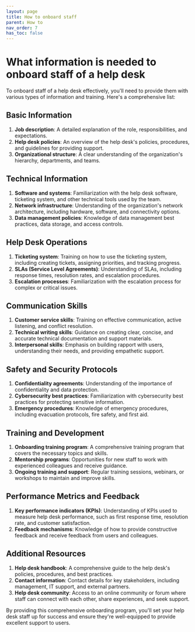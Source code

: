 ```yaml
---
layout: page
title: How to onboard staff
parent: How to
nav_order: 7
has_toc: false
---
```


# What information is needed to onboard staff of a help desk

To onboard staff of a help desk effectively, you'll need to provide them with
various types of information and training. Here's a comprehensive list:

## Basic Information

1. **Job description**: A detailed explanation of the role, responsibilities,
   and expectations.
2. **Help desk policies**: An overview of the help desk's policies, procedures,
   and guidelines for providing support.
3. **Organizational structure**: A clear understanding of the organization's
   hierarchy, departments, and teams.

## Technical Information

1. **Software and systems**: Familiarization with the help desk software,
   ticketing system, and other technical tools used by the team.
2. **Network infrastructure**: Understanding of the organization's network
   architecture, including hardware, software, and connectivity options.
3. **Data management policies**: Knowledge of data management best practices,
   data storage, and access controls.

## Help Desk Operations

1. **Ticketing system**: Training on how to use the ticketing system, including
   creating tickets, assigning priorities, and tracking progress.
2. **SLAs (Service Level Agreements)**: Understanding of SLAs, including
   response times, resolution rates, and escalation procedures.
3. **Escalation processes**: Familiarization with the escalation process for
   complex or critical issues.

## Communication Skills

1. **Customer service skills**: Training on effective communication, active
   listening, and conflict resolution.
2. **Technical writing skills**: Guidance on creating clear, concise, and
   accurate technical documentation and support materials.
3. **Interpersonal skills**: Emphasis on building rapport with users,
   understanding their needs, and providing empathetic support.

## Safety and Security Protocols

1. **Confidentiality agreements**: Understanding of the importance of
   confidentiality and data protection.
2. **Cybersecurity best practices**: Familiarization with cybersecurity best
   practices for protecting sensitive information.
3. **Emergency procedures**: Knowledge of emergency procedures, including
   evacuation protocols, fire safety, and first aid.

## Training and Development

1. **Onboarding training program**: A comprehensive training program that covers
   the necessary topics and skills.
2. **Mentorship programs**: Opportunities for new staff to work with experienced
   colleagues and receive guidance.
3. **Ongoing training and support**: Regular training sessions, webinars, or
   workshops to maintain and improve skills.

## Performance Metrics and Feedback

1. **Key performance indicators (KPIs)**: Understanding of KPIs used to measure
   help desk performance, such as first response time, resolution rate, and
   customer satisfaction.
2. **Feedback mechanisms**: Knowledge of how to provide constructive feedback
   and receive feedback from users and colleagues.

## Additional Resources

1. **Help desk handbook**: A comprehensive guide to the help desk's policies,
   procedures, and best practices.
2. **Contact information**: Contact details for key stakeholders, including
   management, IT support, and external partners.
3. **Help desk community**: Access to an online community or forum where staff
   can connect with each other, share experiences, and seek support.

By providing this comprehensive onboarding program, you'll set your help desk
staff up for success and ensure they're well-equipped to provide excellent
support to users.
